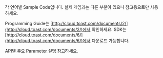 
각 언어별 Sample Code입니다.
실제 게임과는 다른 부분이 있으니 참고용으로만 사용하세요.

Programming Guide는 [http://cloud.toast.com/documents/2/](http://cloud.toast.com/documents/2/)에서 확인하세요.
SDK는 [http://cloud.toast.com/documents/6/](http://cloud.toast.com/documents/6/)에서 다운로드 가능합니다.

[API별 주요 Parameter 설명](https://github.com/ToastAnalytics/ToastAnalytics/wiki/API%EB%B3%84%20%EC%A3%BC%EC%9A%94%20Parameter%20%EC%84%A4%EB%AA%85) 참고하세요.
